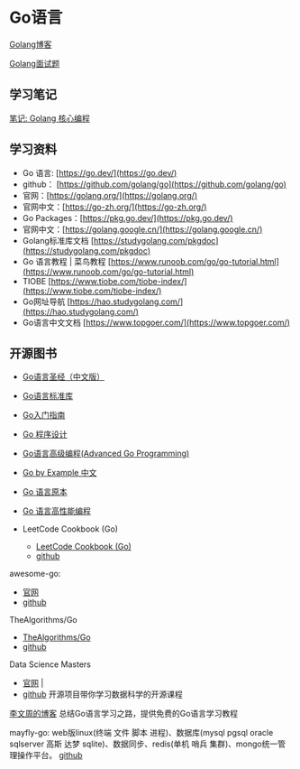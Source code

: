 # Go语言

[Golang博客](../golang-blog/index.md)

[Golang面试题](../golang-interview/index.md)


## 学习笔记

[笔记: Golang 核心编程](../golang-start/index.md)

## 学习资料

- Go 语言: [https://go.dev/](https://go.dev/​) 
- github： [https://github.com/golang/go](https://github.com/golang/go​)
- 官网：[https://golang.org/](https://golang.org/)
- 官网中文：[https://go-zh.org/](https://go-zh.org/)
- Go Packages：[https://pkg.go.dev/](https://pkg.go.dev/)
- 官网中文：[https://golang.google.cn/](https://golang.google.cn/)
- Golang标准库文档 [https://studygolang.com/pkgdoc](https://studygolang.com/pkgdoc)
- Go 语言教程 | 菜鸟教程 [https://www.runoob.com/go/go-tutorial.html](https://www.runoob.com/go/go-tutorial.html)
- TIOBE [https://www.tiobe.com/tiobe-index/](https://www.tiobe.com/tiobe-index/)
- Go网址导航 [https://hao.studygolang.com/](https://hao.studygolang.com/)
- Go语言中文文档 [https://www.topgoer.com/](https://www.topgoer.com/)


## 开源图书

- [Go语言圣经（中文版）](https://books.studygolang.com/gopl-zh/)
- [Go语言标准库](https://books.studygolang.com/The-Golang-Standard-Library-by-Example/)
- [Go入门指南](https://github.com/unknwon/the-way-to-go_ZH_CN/blob/master/eBook/preface.md)
- [Go 程序设计](https://www.yuque.com/qyuhen/go)
- [Go语言高级编程(Advanced Go Programming)](https://chai2010.cn/advanced-go-programming-book/)
- [Go by Example 中文](https://books.studygolang.com/gobyexample/)
- [Go 语言原本](https://golang.design/under-the-hood/)
- [Go 语言高性能编程](https://geektutu.com/post/high-performance-go.html)


- LeetCode Cookbook (Go)
    - [LeetCode Cookbook (Go)](https://books.halfrost.com/leetcode/) 
    - [github](​https://github.com/halfrost/LeetCode-Go​)

awesome-go: 
- [官网​](https://awesome-go.com)
- [github](https://github.com/avelino/awesome-go)


TheAlgorithms/Go
- [TheAlgorithms/Go​](​https://the-algorithms.com/)
- [github](​https://github.com/TheAlgorithms/Go​)

Data Science Masters 
- [官网](​http://datasciencemasters.org/​​) | 
- [github](​https://github.com/datasciencemasters/go​) 开源项目带你学习数据科学的开源课程

[李文周的博客](https://www.liwenzhou.com/) 总结Go语言学习之路，提供免费的Go语言学习教程




mayfly-go: web版linux(终端 文件 脚本 进程)、数据库(mysql pgsql oracle sqlserver 高斯 达梦 sqlite)、数据同步、redis(单机 哨兵 集群)、mongo统一管理操作平台。 [github](https://github.com/dromara/mayfly-go)